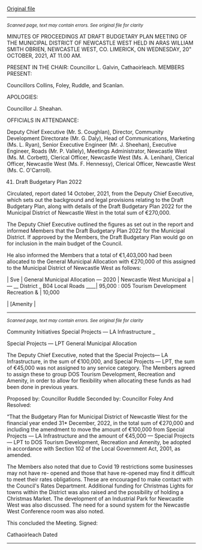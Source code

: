 [Original file](https://www.limerick.ie/sites/default/files/media/documents/2021-11/01b-2021-10-20-minutes-draft-budgetary-meeting.pdf)

---
*<small>Scanned page, text may contain errors. See original file for clarity</small>*  

MINUTES OF PROCEEDINGS AT DRAFT BUDGETARY PLAN
MEETING OF THE MUNICIPAL DISTRICT OF NEWCASTLE
WEST HELD IN ARAS WILLIAM SMITH OBRIEN,
NEWCASTLE WEST, CO. LIMERICK, ON WEDNESDAY, 20"
OCTOBER, 2021, AT 11.00 AM.

PRESENT IN THE CHAIR: Councillor L. Galvin, Cathaoirleach.
MEMBERS PRESENT:

Councillors Collins, Foley, Ruddle, and Scanlan.

APOLOGIES:

Councillor J. Sheahan.

OFFICIALS IN ATTENDANCE:

Deputy Chief Executive (Mr. S. Coughlan), Director, Community Development Directorate
(Mr. G. Daly), Head of Communications, Marketing (Ms. L. Ryan), Senior Executive Engineer
(Mr. J. Sheehan), Executive Engineer, Roads (Mr. P. Vallely), Meetings Administrator,
Newcastle West (Ms. M. Corbett), Clerical Officer, Newcastle West (Ms. A. Lenihan), Clerical
Officer, Newcastle West (Ms. F. Hennessy), Clerical Officer, Newcastle West (Ms. C. O'Carroll).

41. Draft Budgetary Plan 2022

Circulated, report dated 14 October, 2021, from the Deputy Chief Executive, which sets out
the background and legal provisions relating to the Draft Budgetary Plan, along with details
of the Draft Budgetary Plan 2022 for the Municipal District of Newcastle West in the total sum
of €270,000.

The Deputy Chief Executive outlined the figures as set out in the report and informed
Members that the Draft Budgetary Plan 2022 for the Municipal District. If approved by the
Members, the Draft Budgetary Plan would go on for inclusion in the main budget of the
Council.

He also informed the Members that a total of €1,403,000 had been allocated to the General
Municipal Allocation with €270,000 of this assigned to the Municipal District of Newcastle
West as follows:

| Sve | General Municipal Allocation — 2020 | Newcastle West Municipal
a | — __ District _
B04 Local Roads ____| 95,000 :
005 Tourism Development Recreation & | 10,000

| [Amenity |


---
*<small>Scanned page, text may contain errors. See original file for clarity</small>*  

Community Initiatives
Special Projects — LA Infrastructure _

Special Projects — LPT
General Municipal Allocation

The Deputy Chief Executive, noted that the Special Projects— LA Infrastructure, in the sum of
€100,000, and Special Projects — LPT, the sum of €45,000 was not assigned to any service
category. The Members agreed to assign these to group DOS Tourism Development,
Recreation and Amenity, in order to allow for flexibility when allocating these funds as had
been done in previous years.

Proposed by: Councillor Ruddle
Seconded by: Councillor Foley
And Resolved:

“That the Budgetary Plan for Municipal District of Newcastle West for the financial year ended
31* December, 2022, in the total sum of €270,000 and including the amendment to move the
amount of €100,000 from Special Projects — LA Infrastructure and the amount of €45,000 —
Special Projects — LPT to DOS Tourism Development, Recreation and Amenity, be adopted in
accordance with Section 102 of the Local Government Act, 2001, as amended.

The Members also noted that due to Covid 19 restrictions some businesses may not have re-
opened and those that have re-opened may find it difficult to meet their rates obligations.
These are encouraged to make contact with the Council's Rates Department. Additional
funding for Christmas Lights for towns within the District was also raised and the possibility
of holding a Christmas Market. The development of an Industrial Park for Newcastle West
was also discussed. The need for a sound system for the Newcastle West Conference room
was also noted.

This concluded the Meeting.
Signed:

Cathaoirleach
Dated


---
